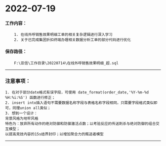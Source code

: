 # 2022-07-19

#### 工作内容：
        1. 在线外呼销售效果明细工单的相关复杂逻辑进行深入学习
        2. 关于已完成集团折扣终端办理相关数据分析工单的部分代码进行优化
#### 保存路径：
        F:\亚信\工作目录\20220714\在线外呼销售效果明细_超.sql
---
### 注意事项：
    1. 在对于部分date格式有误字段，可使用 date_format(order_date,'%Y-%m-%d %H:%i:%S') 函数进行修正；
    2. insert into插入语句不需要数据名称字段与表格名称字段相同，只需要字段格式类似即可，同理union all类似；
    3. 想到一个设计：
    背景风格为地牢风格
    特色为：放弃所有动作的绝对防御和防御激活点数；以考验反应的传送刺杀与绝对防御的组合交互模型；
    以提高竞技内容的15s结界封印；以增加聚合力的叛逃者模型
  
---



